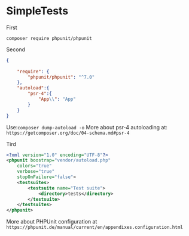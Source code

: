 # SimpleTests

First
```
composer require phpunit/phpunit
```

Second
```json
{
	
    "require": {
        "phpunit/phpunit": "^7.0"
    },
    "autoload":{
		"psr-4":{
			"App\\": "App"
		}
	}
}

```
Use:`composer dump-autoload -o`
More about psr-4 autoloading at: `https://getcomposer.org/doc/04-schema.md#psr-4`

Tird
```xml
<?xml version="1.0" encoding="UTF-8"?>
<phpunit boostrap="vendor/autoload.php"
	colors="true"
	verbose="true"
	stopOnFailure="false">
	<testsuites>
		<testsuite name="Test suite">
			<directory>tests</directory>
		</testsuite> 
	</testsuites>
</phpunit>
```
More about PHPUnit configuration at `https://phpunit.de/manual/current/en/appendixes.configuration.html`
